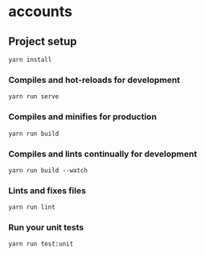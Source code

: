 # accounts

## Project setup
```
yarn install
```

### Compiles and hot-reloads for development
```
yarn run serve
```

### Compiles and minifies for production
```
yarn run build
```

### Compiles and lints continually for development
```
yarn run build --watch
```

### Lints and fixes files
```
yarn run lint
```

### Run your unit tests
```
yarn run test:unit
```
